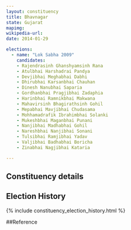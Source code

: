 ```yaml
---
layout: constituency
title: Bhavnagar
state: Gujarat
mapimg: 
wikipedia-url: 
date: 2014-01-29

elections: 
  - name: "Lok Sabha 2009"
    candidates: 
    - Rajendrasinh Ghanshyamsinh Rana 
    - Atulbhai Harshadrai Pandya 
    - Devjibhai Meghabhai Dabhi 
    - Dhirubhai Karsanbhai Chauhan 
    - Dinesh Nanubhai Saparia 
    - Gordhanbhai Pragjibhai Zadaphia 
    - Harinbhai Ramnikbhai Makwana 
    - Mahavirsinh Bhagirathsinh Gohil 
    - Mepabhai Mavjibhai Chudasama 
    - Mohhamadrafik Ibrahimbhai Solanki 
    - Mukeshbhai Maganbhai Punani 
    - Nanjibhai Madhabhai Gohil 
    - Nareshbhai Nanjibhai Sonani 
    - Tulsibhai Ramjibhai Yadav 
    - Valjibhai Badhabhai Boricha 
    - Zinabhai Nagjibhai Kataria 

---
```

## Constituency details


## Election History
{% include constituency_election_history.html %}

##Reference

